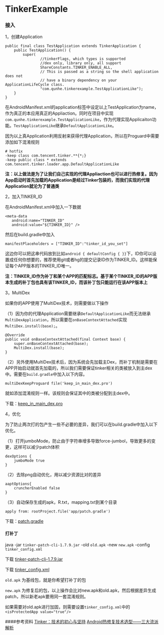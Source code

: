 # TinkerExample
### 接入

1，创建Application

```
public final class TestApplication extends TinkerApplication {
    public TestApplication() {
        super(
                //tinkerFlags, which types is supported
                //dex only, library only, all support
                ShareConstants.TINKER_ENABLE_ALL,
                // This is passed as a string so the shell application does not
                // have a binary dependency on your ApplicationLifeCycle class.
                "com.qunhe.tinkerexample.TestApplicationLike");
    }
}
```

在AndroidManifest.xml的application标签中设定以上TestApplication为name，作为真正的本应用真正的Appliaction。同时在项目中实现`com.qunhe.tinkerexample.TestApplicationLike`，作为代理实现Applicaiton功能。`TestApplicationLike`继承`DefaultApplicationLike`。



因为以上真Application利用反射来获得代理Application，所以在Proguard中需要添加如下混淆规则

```
# hotfix
-keep class com.tencent.tinker.**{*;}
-keep public class * extends com.tencent.tinker.loader.app.DefaultApplicationLike
```



**注：以上做法是为了让我们自己实现的代理Appliaction也可以进行热修复。因为App启动时首先加载的Application是经过Tinker包装的，而我们实现的代理Application就沦为了普通类**



2，加入TINKER_ID

在AndroidManifest.xml中加入一下数据

```
<meta-data
   android:name="TINKER_ID"
   android:value="${TINKER_ID}" />
```

然后在build.gradle中加入

```
manifestPlaceholders = ["TINKER_ID":"tinker_id_you_set"]
```

这边你可以把这串代码放到比如`android { defaultConfig { }}`下，ID你可以设置成任何你想要的，推荐使用git或者hg的提交记录ID作为TINKER_ID。这样能保证每个APP版本的TINKER_ID唯一。



**注：TINKER_ID作为补丁和某个APP的匹配标志。基于某个TINKER_ID的APP版本生成的补丁包也具有该TINKER_ID，而该补丁包只能运行在该APP版本上**



3，MultiDex

如果你的APP使用了MultiDex技术，则需要做以下操作

（1）因为你的代理Application需要继承`DefaultApplicationLike`而无法继承`MultiDexApplication`，所以需要在`onBaseContextAttached`实现`MultiDex.install(base);`。

```
@Override
public void onBaseContextAttached(final Context base) {
    super.onBaseContextAttached(base);
    MultiDex.install(base);
}
```

（2）另外使用MultiDex技术后，因为系统会先加载主Dex，而补丁机制是需要在APP开始启动就首先加载的，所以我们需要保证tinker相关的类被放入到主dex中。需要在`build.gradle`中加入以下内容。

```
multiDexKeepProguard file('keep_in_main_dex.pro')
```

就如添加混淆规则一样。该规则会保证其中的类被分配到主dex中。

下载：[keep_in_main_dex.pro](https://github.com/exacloud/TinkerExample/blob/master/raw/keep_in_main_dex.pro)



4，优化

为了防止两次打的包产生一些不必要的差异，我们可以在build.gradle中加入以下优化。

（1）打开jumboMode，防止由于字符串增多导致force-jumbol，导致更多的变更，这样可以减少patch体积

```
dexOptions {
    jumboMode true
}
```

（2）去除png自动优化，用以减少资源比对的差异

```
aaptOptions{
    cruncherEnabled false
}
```

（3）自动保存生成的apk，R.txt，mapping.txt到某个目录

```
apply from: rootProject.file('app/patch.gradle')
```

下载：[patch.gradle](https://github.com/exacloud/TinkerExample/blob/master/raw/patch.gradle)



#### 打补丁

java -jar `tinker-patch-cli-1.7.9.jar` -old `old.apk` -new `new.apk` -config `tinker_config.xml`

下载 [tinker-patch-cli-1.7.9.jar](https://github.com/exacloud/TinkerExample/blob/master/raw/tinker-patch-cli-1.7.9.jar)

下载 [tinker_config.xml](https://github.com/exacloud/TinkerExample/blob/master/raw/tinker_config.xml)



`old.apk` 为基线包，就是你希望打补丁的包

`new.apk` 为修复后的包，以上操作会比对new.apk和old.apk，然后根据差异生成patch，所以新老apk要用同一套混淆规则。



如果需要对old.apk进行加固，则需要设置`tinker_config.xml`中的`<isProtectedApp value="true"/>`


####参考资料
[Tinker：技术的初心与坚持](https://mp.weixin.qq.com/s?__biz=MzAwNDY1ODY2OQ==&mid=2649286483&idx=1&sn=81dffab7f6407eff9d5742d2b483c455&chksm=8334c3d1b4434ac7e153ce214ef30ae474df0795b38a024c38a7def37c12b32eb051fdbd5865#rd)
[Android热修复技术选型——三大流派解析](http://mp.weixin.qq.com/s/uY5N_PSny7_CHOgUA99UjA?spm=a3c0d.7629140.0.0.qzzjPi)

